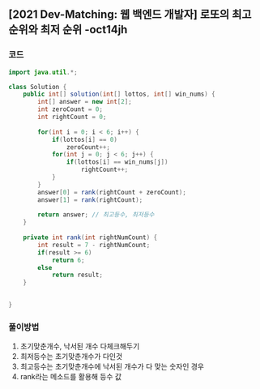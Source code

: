 ##  [2021 Dev-Matching: 웹 백엔드 개발자] 로또의 최고 순위와 최저 순위 -oct14jh

 

### 코드

```java
import java.util.*;

class Solution {
    public int[] solution(int[] lottos, int[] win_nums) {
        int[] answer = new int[2];
        int zeroCount = 0;
        int rightCount = 0;
        
        for(int i = 0; i < 6; i++) {
            if(lottos[i] == 0)
                zeroCount++;
            for(int j = 0; j < 6; j++) {
                if(lottos[i] == win_nums[j])
                    rightCount++;
            }
        }
        answer[0] = rank(rightCount + zeroCount);
        answer[1] = rank(rightCount);
        
        return answer; // 최고등수, 최저등수
    }
    
    private int rank(int rightNumCount) {
        int result = 7 - rightNumCount;
        if(result >= 6)
            return 6;
        else 
            return result; 
    }

    
}
```



### 풀이방법


1. 초기맞춘개수, 낙서된 개수 다체크해두기
2. 최저등수는 초기맞춘개수가 다인것
3. 최고등수는 초기맞춘개수에 낙서된 개수가 다 맞는 숫자인 경우
4. rank라는 메소드를 활용해 등수 값
